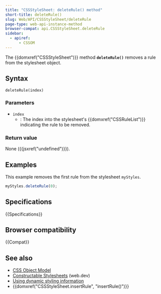 ```yaml
---
title: "CSSStyleSheet: deleteRule() method"
short-title: deleteRule()
slug: Web/API/CSSStyleSheet/deleteRule
page-type: web-api-instance-method
browser-compat: api.CSSStyleSheet.deleteRule
sidebar:
  - apiref:
      - CSSOM
---
```


The {{domxref("CSSStyleSheet")}} method
**`deleteRule()`** removes a rule from the stylesheet
object.

## Syntax

```js-nolint
deleteRule(index)
```

### Parameters

- `index`
  - : The index into the stylesheet's {{domxref("CSSRuleList")}} indicating the rule to be
    removed.

### Return value

None ({{jsxref("undefined")}}).

## Examples

This example removes the first rule from the stylesheet `myStyles`.

```js
myStyles.deleteRule(0);
```

## Specifications

{{Specifications}}

## Browser compatibility

{{Compat}}

## See also

- [CSS Object Model](/en-US/docs/Web/API/CSS_Object_Model)
- [Constructable Stylesheets](https://web.dev/articles/constructable-stylesheets) (web.dev)
- [Using dynamic styling information](/en-US/docs/Web/API/CSS_Object_Model/Using_dynamic_styling_information)
- {{domxref("CSSStyleSheet.insertRule", "insertRule()")}}
